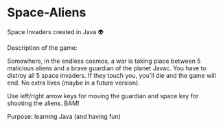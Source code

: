 # Space-Aliens
Space Invaders created in Java 👽


Description of the game:

Somewhere, in the endless cosmos, a war is taking place between 5 malicious aliens and a brave guardian of the planet Javac. You have to distroy all 5 space invaders. If they touch you, you'll die and the game will end. No extra lives (maybe in a future version).

Use left/right arrow keys for moving the guardian and space key for shooting the aliens. BAM!

Purpose: learning Java (and having fun)
